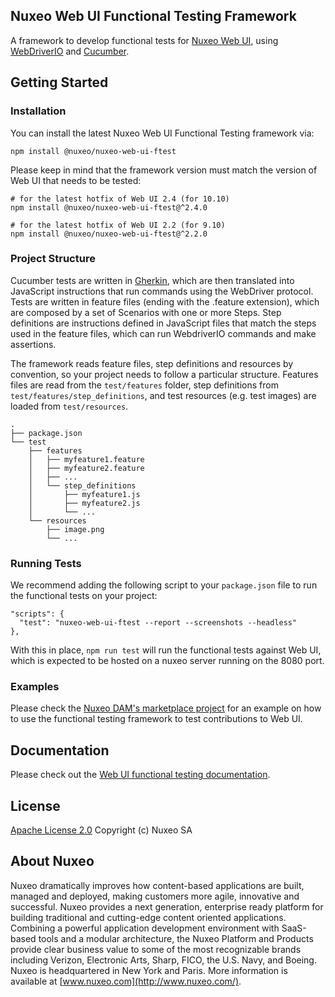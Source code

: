 ## Nuxeo Web UI Functional Testing Framework

A framework to develop functional tests for [Nuxeo Web UI](https://github.com/nuxeo/nuxeo-web-ui), using [WebDriverIO](https://webdriver.io/) and [Cucumber](https://cucumber.io/).

## Getting Started

### Installation

You can install the latest Nuxeo Web UI Functional Testing framework via:

```
npm install @nuxeo/nuxeo-web-ui-ftest
```

Please keep in mind that the framework version must match the version of Web UI that needs to be tested:
```
# for the latest hotfix of Web UI 2.4 (for 10.10)
npm install @nuxeo/nuxeo-web-ui-ftest@^2.4.0

# for the latest hotfix of Web UI 2.2 (for 9.10)
npm install @nuxeo/nuxeo-web-ui-ftest@^2.2.0
```

### Project Structure

Cucumber tests are written in [Gherkin](https://docs.cucumber.io/gherkin/reference/), which are then translated into JavaScript instructions that run commands using the WebDriver protocol. Tests are written in feature files (ending with the .feature extension), which are composed by a set of Scenarios with one or more Steps. Step definitions are instructions defined in JavaScript files that match the steps used in the feature files, which can run WebdriverIO commands and make assertions.

The framework reads feature files, step definitions and resources by convention, so your project needs to follow a particular structure. Features files are read from the `test/features` folder, step definitions from `test/features/step_definitions`, and test resources (e.g. test images) are loaded from `test/resources`.

```
.
├── package.json
└── test
    ├── features
    │   ├── myfeature1.feature
    │   ├── myfeature2.feature
    │   ├── ...
    │   └── step_definitions
    │       ├── myfeature1.js
    │       ├── myfeature2.js
    │       └── ...
    └── resources
        ├── image.png
        └── ...
```

### Running Tests

We recommend adding the following script to your `package.json` file to run the functional tests on your project:

```
"scripts": {
  "test": "nuxeo-web-ui-ftest --report --screenshots --headless"
},
```

With this in place, `npm run test` will run the functional tests against Web UI, which is expected to be hosted on a nuxeo server running on the 8080 port.

### Examples

Please check the [Nuxeo DAM's marketplace project](https://github.com/nuxeo/marketplace-dam) for an example on how to use the functional testing framework to test contributions to Web UI.

## Documentation

Please check out the [Web UI functional testing documentation](https://doc.nuxeo.com/nxdoc/web-ui-functional-testing/).

## License

[Apache License 2.0](https://www.apache.org/licenses/LICENSE-2.0.txt) Copyright (c) Nuxeo SA


## About Nuxeo

Nuxeo dramatically improves how content-based applications are built, managed and deployed, making customers more agile, innovative and successful. Nuxeo provides a next generation, enterprise ready platform for building traditional and cutting-edge content oriented applications. Combining a powerful application development environment with SaaS-based tools and a modular architecture, the Nuxeo Platform and Products provide clear business value to some of the most recognizable brands including Verizon, Electronic Arts, Sharp, FICO, the U.S. Navy, and Boeing. Nuxeo is headquartered in New York and Paris. More information is available at [www.nuxeo.com](http://www.nuxeo.com/).
